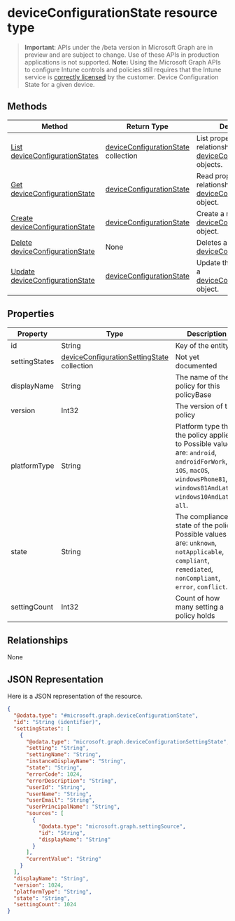 # deviceConfigurationState resource type
> **Important**: APIs under the /beta version in Microsoft Graph are in preview and are subject to change. Use of these APIs in production applications is not supported.
> **Note:** Using the Microsoft Graph APIs to configure Intune controls and policies still requires that the Intune service is [correctly licensed](https://go.microsoft.com/fwlink/?linkid=839381) by the customer.
Device Configuration State for a given device.
## Methods
|Method|Return Type|Description|
|---|---|---|
|[List deviceConfigurationStates](../api/intune_deviceconfig_deviceconfigurationstate_list.md)|[deviceConfigurationState](../resources/intune_deviceconfig_deviceconfigurationstate.md) collection|List properties and relationships of the [deviceConfigurationState](../resources/intune_deviceconfig_deviceconfigurationstate.md) objects.|
|[Get deviceConfigurationState](../api/intune_deviceconfig_deviceconfigurationstate_get.md)|[deviceConfigurationState](../resources/intune_deviceconfig_deviceconfigurationstate.md)|Read properties and relationships of the [deviceConfigurationState](../resources/intune_deviceconfig_deviceconfigurationstate.md) object.|
|[Create deviceConfigurationState](../api/intune_deviceconfig_deviceconfigurationstate_create.md)|[deviceConfigurationState](../resources/intune_deviceconfig_deviceconfigurationstate.md)|Create a new [deviceConfigurationState](../resources/intune_deviceconfig_deviceconfigurationstate.md) object.|
|[Delete deviceConfigurationState](../api/intune_deviceconfig_deviceconfigurationstate_delete.md)|None|Deletes a [deviceConfigurationState](../resources/intune_deviceconfig_deviceconfigurationstate.md).|
|[Update deviceConfigurationState](../api/intune_deviceconfig_deviceconfigurationstate_update.md)|[deviceConfigurationState](../resources/intune_deviceconfig_deviceconfigurationstate.md)|Update the properties of a [deviceConfigurationState](../resources/intune_deviceconfig_deviceconfigurationstate.md) object.|
## Properties
|Property|Type|Description|
|---|---|---|
|id|String|Key of the entity.|
|settingStates|[deviceConfigurationSettingState](../resources/intune_deviceconfig_deviceconfigurationsettingstate.md) collection|Not yet documented|
|displayName|String|The name of the policy for this policyBase|
|version|Int32|The version of the policy|
|platformType|String|Platform type that the policy applies to Possible values are: `android`, `androidForWork`, `iOS`, `macOS`, `windowsPhone81`, `windows81AndLater`, `windows10AndLater`, `all`.|
|state|String|The compliance state of the policy Possible values are: `unknown`, `notApplicable`, `compliant`, `remediated`, `nonCompliant`, `error`, `conflict`.|
|settingCount|Int32|Count of how many setting a policy holds|
## Relationships
None
## JSON Representation
Here is a JSON representation of the resource.
<!-- {
  "blockType": "resource",
  "keyProperty": "id",
  "@odata.type": "microsoft.graph.deviceConfigurationState"
}
-->
```json
{
  "@odata.type": "#microsoft.graph.deviceConfigurationState",
  "id": "String (identifier)",
  "settingStates": [
    {
      "@odata.type": "microsoft.graph.deviceConfigurationSettingState",
      "setting": "String",
      "settingName": "String",
      "instanceDisplayName": "String",
      "state": "String",
      "errorCode": 1024,
      "errorDescription": "String",
      "userId": "String",
      "userName": "String",
      "userEmail": "String",
      "userPrincipalName": "String",
      "sources": [
        {
          "@odata.type": "microsoft.graph.settingSource",
          "id": "String",
          "displayName": "String"
        }
      ],
      "currentValue": "String"
    }
  ],
  "displayName": "String",
  "version": 1024,
  "platformType": "String",
  "state": "String",
  "settingCount": 1024
}
```
